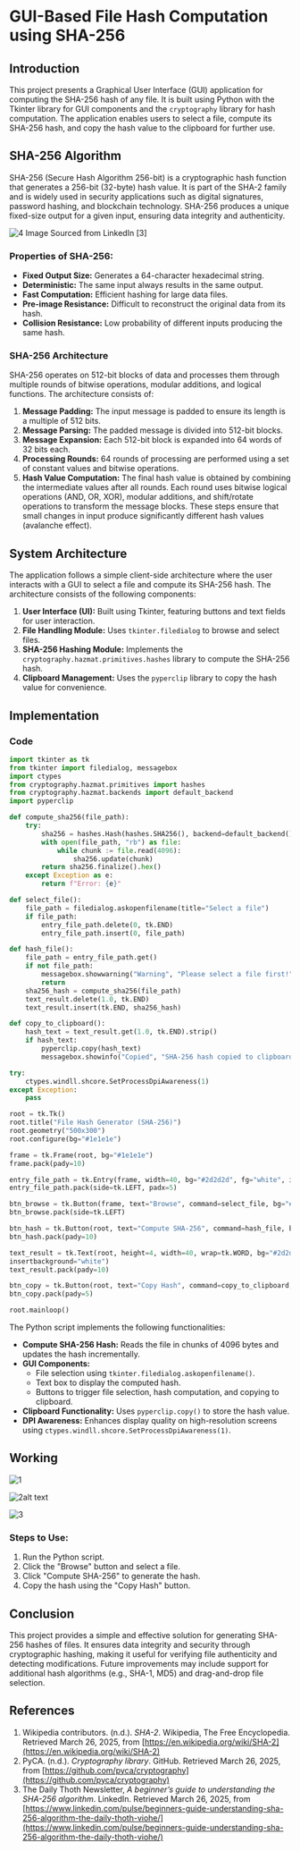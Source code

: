 # GUI-Based File Hash Computation using SHA-256

## Introduction
This project presents a Graphical User Interface (GUI) application for computing the SHA-256 hash of any file. It is built using Python with the Tkinter library for GUI components and the `cryptography` library for hash computation. The application enables users to select a file, compute its SHA-256 hash, and copy the hash value to the clipboard for further use.

## SHA-256 Algorithm
SHA-256 (Secure Hash Algorithm 256-bit) is a cryptographic hash function that generates a 256-bit (32-byte) hash value. It is part of the SHA-2 family and is widely used in security applications such as digital signatures, password hashing, and blockchain technology. SHA-256 produces a unique fixed-size output for a given input, ensuring data integrity and authenticity.

![4](image-4.png) Image Sourced from LinkedIn [3]
### Properties of SHA-256:
- **Fixed Output Size:** Generates a 64-character hexadecimal string.
- **Deterministic:** The same input always results in the same output.
- **Fast Computation:** Efficient hashing for large data files.
- **Pre-image Resistance:** Difficult to reconstruct the original data from its hash.
- **Collision Resistance:** Low probability of different inputs producing the same hash.
### SHA-256 Architecture
SHA-256 operates on 512-bit blocks of data and processes them through multiple rounds of bitwise operations, modular additions, and logical functions. The architecture consists of:
1. **Message Padding:** The input message is padded to ensure its length is a multiple of 512 bits.
2. **Message Parsing:** The padded message is divided into 512-bit blocks.
3. **Message Expansion:** Each 512-bit block is expanded into 64 words of 32 bits each.
4. **Processing Rounds:** 64 rounds of processing are performed using a set of constant values and bitwise operations.
5. **Hash Value Computation:** The final hash value is obtained by combining the intermediate values after all rounds.
Each round uses bitwise logical operations (AND, OR, XOR), modular additions, and shift/rotate operations to transform the message blocks. These steps ensure that small changes in input produce significantly different hash values (avalanche effect).
## System Architecture
The application follows a simple client-side architecture where the user interacts with a GUI to select a file and compute its SHA-256 hash. The architecture consists of the following components:
1. **User Interface (UI):** Built using Tkinter, featuring buttons and text fields for user interaction.
2. **File Handling Module:** Uses `tkinter.filedialog` to browse and select files.
3. **SHA-256 Hashing Module:** Implements the `cryptography.hazmat.primitives.hashes` library to compute the SHA-256 hash.
4. **Clipboard Management:** Uses the `pyperclip` library to copy the hash value for convenience.
## Implementation
### Code 
```py
import tkinter as tk
from tkinter import filedialog, messagebox
import ctypes
from cryptography.hazmat.primitives import hashes
from cryptography.hazmat.backends import default_backend
import pyperclip  

def compute_sha256(file_path):
    try:
        sha256 = hashes.Hash(hashes.SHA256(), backend=default_backend())
        with open(file_path, "rb") as file:
            while chunk := file.read(4096):
                sha256.update(chunk)
        return sha256.finalize().hex()
    except Exception as e:
        return f"Error: {e}"

def select_file():
    file_path = filedialog.askopenfilename(title="Select a file")
    if file_path:
        entry_file_path.delete(0, tk.END)
        entry_file_path.insert(0, file_path)

def hash_file():
    file_path = entry_file_path.get()
    if not file_path:
        messagebox.showwarning("Warning", "Please select a file first!")
        return
    sha256_hash = compute_sha256(file_path)
    text_result.delete(1.0, tk.END)
    text_result.insert(tk.END, sha256_hash)
```

```py
def copy_to_clipboard():
    hash_text = text_result.get(1.0, tk.END).strip()
    if hash_text:
        pyperclip.copy(hash_text)
        messagebox.showinfo("Copied", "SHA-256 hash copied to clipboard!")

try:
    ctypes.windll.shcore.SetProcessDpiAwareness(1)  
except Exception:
    pass

root = tk.Tk()
root.title("File Hash Generator (SHA-256)")
root.geometry("500x300")
root.configure(bg="#1e1e1e")

frame = tk.Frame(root, bg="#1e1e1e")
frame.pack(pady=10)

entry_file_path = tk.Entry(frame, width=40, bg="#2d2d2d", fg="white", insertbackground="white")
entry_file_path.pack(side=tk.LEFT, padx=5)

btn_browse = tk.Button(frame, text="Browse", command=select_file, bg="#3a3a3a", fg="white")
btn_browse.pack(side=tk.LEFT)

btn_hash = tk.Button(root, text="Compute SHA-256", command=hash_file, bg="#007acc", fg="white")
btn_hash.pack(pady=10)

text_result = tk.Text(root, height=4, width=40, wrap=tk.WORD, bg="#2d2d2d", fg="white", 
insertbackground="white")
text_result.pack(pady=10)

btn_copy = tk.Button(root, text="Copy Hash", command=copy_to_clipboard, bg="#007acc", fg="white")
btn_copy.pack(pady=5)

root.mainloop()
```
The Python script implements the following functionalities:
- **Compute SHA-256 Hash:** Reads the file in chunks of 4096 bytes and updates the hash incrementally.
- **GUI Components:**
  - File selection using `tkinter.filedialog.askopenfilename()`.
  - Text box to display the computed hash.
  - Buttons to trigger file selection, hash computation, and copying to clipboard.
- **Clipboard Functionality:** Uses `pyperclip.copy()` to store the hash value.
- **DPI Awareness:** Enhances display quality on high-resolution screens using `ctypes.windll.shcore.SetProcessDpiAwareness(1)`.

## Working
![1](image-1.png)

![2alt text](image-2.png)

![3](image-3.png)

### Steps to Use:
1. Run the Python script.
2. Click the "Browse" button and select a file.
3. Click "Compute SHA-256" to generate the hash.
4. Copy the hash using the "Copy Hash" button.

## Conclusion
This project provides a simple and effective solution for generating SHA-256 hashes of files. It ensures data integrity and security through cryptographic hashing, making it useful for verifying file authenticity and detecting modifications. Future improvements may include support for additional hash algorithms (e.g., SHA-1, MD5) and drag-and-drop file selection.


## References
1. Wikipedia contributors. (n.d.). *SHA-2*. Wikipedia, The Free Encyclopedia. Retrieved March 26, 2025, from [https://en.wikipedia.org/wiki/SHA-2](https://en.wikipedia.org/wiki/SHA-2)  
2. PyCA. (n.d.). *Cryptography library*. GitHub. Retrieved March 26, 2025, from [https://github.com/pyca/cryptography](https://github.com/pyca/cryptography)  
3. The Daily Thoth Newsletter, *A beginner’s guide to understanding the SHA-256 algorithm*. LinkedIn. Retrieved March 26, 2025, from [https://www.linkedin.com/pulse/beginners-guide-understanding-sha-256-algorithm-the-daily-thoth-viohe/](https://www.linkedin.com/pulse/beginners-guide-understanding-sha-256-algorithm-the-daily-thoth-viohe/)  
